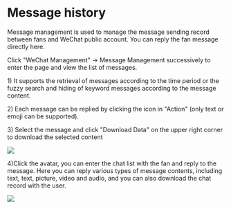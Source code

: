 # Message history

Message management is used to manage the message sending record between fans and WeChat public account. You can reply the fan message directly here.

Click "WeChat Management" -&gt; Message Management successively to enter the page and view the list of messages.

1\) It supports the retrieval of messages according to the time period or the fuzzy search and hiding of keyword messages according to the message content.

2\) Each message can be replied by clicking the icon in "Action" \(only text or emoji can be supported\).

3\) Select the message and click "Download Data" on the upper right corner to download the selected content

![](../.gitbook/assets/image%20%2843%29.gif)

4\)Click the avatar, you can enter the chat list with the fan and reply to the message. Here you can reply various types of message contents, including text, text, picture, video and audio, and you can also download the chat record with the user.

![](../.gitbook/assets/image%20%2855%29.gif)

